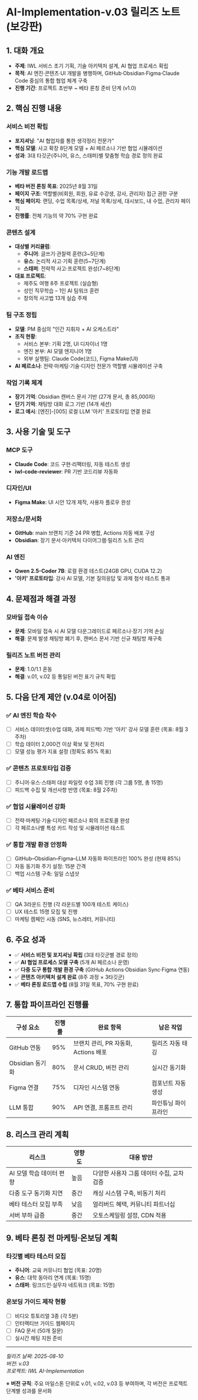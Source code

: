 # AI-Implementation-v.03 릴리즈 노트 (보강판)

## 1. 대화 개요
- **주제**: IWL 서비스 초기 기획, 기술 아키텍처 설계, AI 협업 프로세스 확립
- **목적**: AI 엔진·콘텐츠·UI 개발을 병행하며, GitHub·Obsidian·Figma·Claude Code 중심의 통합 협업 체계 구축
- **진행 기간**: 프로젝트 초반부 ~ 베타 론칭 준비 단계 (v1.0)

## 2. 핵심 진행 내용

### 서비스 비전 확립
- **포지셔닝**: "AI 협업자를 통한 생각정리 전문가"
- **핵심 모델**: 사고 확장 8단계 모델 + AI 페르소나 기반 협업 시뮬레이션
- **성과**: 3대 타깃군(주니어, 유스, 스태퍼)별 맞춤형 학습 경로 정의 완료

### 기능 개발 로드맵
- **베타 버전 론칭 목표**: 2025년 8월 31일
- **페이지 구조**: 역할별(비회원, 회원, 유료 수강생, 강사, 관리자) 접근 권한 구분
- **핵심 페이지**: 랜딩, 수업 목록/상세, 저널 목록/상세, 대시보드, 내 수업, 관리자 페이지
- **진행률**: 전체 기능의 약 70% 구현 완료

### 콘텐츠 설계
- **대상별 커리큘럼**:
  - **주니어**: 글쓰기·관찰력 훈련(3~5단계)
  - **유스**: 논리적 사고·기획 훈련(5~7단계)
  - **스태퍼**: 전략적 사고·프로젝트 완성(7~8단계)
- **대표 프로젝트**:
  - 제주도 여행 8주 프로젝트 (실습형)
  - 성인 직무학습 – 1인 AI 팀워크 훈련
  - 창의적 사고법 13개 실습 주제

### 팀 구조 정립
- **모델**: PM 중심의 "인간 지휘자 + AI 오케스트라"
- **조직 현황**:
  - 서비스 본부: 기획 2명, UI 디자이너 1명
  - 엔진 본부: AI 모델 엔지니어 1명
  - 외부 실행팀: Claude Code(코드), Figma Make(UI)
- **AI 페르소나**: 전략·마케팅·기술·디자인 전문가 역할별 시뮬레이션 구축

### 작업 기록 체계
- **장기 기억**: Obsidian 캔버스 문서 기반 (27개 문서, 총 85,000자)
- **단기 기억**: 채팅방 대화 로그 기반 (14개 세션)
- **로그 예시**: [엔진]-[005] 로컬 LLM '아키' 프로토타입 연결 완료

## 3. 사용 기술 및 도구

### MCP 도구
- **Claude Code**: 코드 구현·리팩터링, 자동 테스트 생성
- **iwl-code-reviewer**: PR 기반 코드리뷰 자동화

### 디자인/UI
- **Figma Make**: UI 시안 12개 제작, 사용자 플로우 완성

### 저장소/문서화
- **GitHub**: main 브랜치 기준 24 PR 병합, Actions 자동 배포 구성
- **Obsidian**: 장기 문서·아키텍처 다이어그램·릴리즈 노트 관리

### AI 엔진
- **Qwen 2.5-Coder 7B**: 로컬 환경 테스트(24GB GPU, CUDA 12.2)
- **'아키' 프로토타입**: 강사 AI 모델, 기본 질의응답 및 과제 첨삭 테스트 통과

## 4. 문제점과 해결 과정

### 모바일 접속 이슈
- **문제**: 모바일 접속 시 AI 모델 다운그레이드로 페르소나·장기 기억 손실
- **해결**: 문제 발생 채팅방 폐기 후, 캔버스 문서 기반 신규 채팅방 재구축

### 릴리즈 노트 버전 관리
- **문제**: 1.0/1.1 혼동
- **해결**: v.01, v.02 등 통일된 버전 표기 규칙 확립

## 5. 다음 단계 제안 (v.04로 이어짐)

### ✅ AI 엔진 학습 착수
- [ ] 서비스 데이터셋(수업 대화, 과제 피드백) 기반 '아키' 강사 모델 훈련 (목표: 8월 3주차)
- [ ] 학습 데이터 2,000건 이상 확보 및 전처리
- [ ] 모델 성능 평가 지표 설정 (정확도 85% 목표)

### ✅ 콘텐츠 프로토타입 검증
- [ ] 주니어·유스·스태퍼 대상 파일럿 수업 3회 진행 (각 그룹 5명, 총 15명)
- [ ] 피드백 수집 및 개선사항 반영 (목표: 8월 2주차)

### ✅ 협업 시뮬레이션 강화
- [ ] 전략·마케팅·기술·디자인 페르소나 회의 프로토콜 완성
- [ ] 각 페르소나별 특성 카드 작성 및 시뮬레이션 테스트

### ✅ 통합 개발 환경 안정화
- [ ] GitHub–Obsidian–Figma–LLM 자동화 파이프라인 100% 완성 (현재 85%)
- [ ] 자동 동기화 주기 설정: 15분 간격
- [ ] 백업 시스템 구축: 일일 스냅샷

### ✅ 베타 서비스 준비
- [ ] QA 3라운드 진행 (각 라운드별 100개 테스트 케이스)
- [ ] UX 테스트 15명 모집 및 진행
- [ ] 마케팅 캠페인 시동 (SNS, 뉴스레터, 커뮤니티)

## 6. 주요 성과
- ✅ **서비스 비전 및 포지셔닝 확립** (3대 타깃군별 경로 정의)
- ✅ **AI 협업 프로세스 모델 구축** (5개 AI 페르소나 운영)
- ✅ **다중 도구 통합 개발 환경 구축** (GitHub Actions·Obsidian Sync·Figma 연동)
- ✅ **콘텐츠 아키텍처 설계 완료** (8주 과정 × 3타깃군)
- ✅ **베타 론칭 로드맵 수립** (8월 31일 목표, 70% 구현 완료)

## 7. 통합 파이프라인 진행률
| 구성 요소 | 진행률 | 완료 항목 | 남은 작업 |
|---------|--------|---------|----------|
| GitHub 연동 | 95% | 브랜치 관리, PR 자동화, Actions 배포 | 릴리즈 자동 태깅 |
| Obsidian 동기화 | 80% | 문서 CRUD, 버전 관리 | 실시간 동기화 |
| Figma 연결 | 75% | 디자인 시스템 연동 | 컴포넌트 자동 생성 |
| LLM 통합 | 90% | API 연결, 프롬프트 관리 | 파인튜닝 파이프라인 |

## 8. 리스크 관리 계획
| 리스크 | 영향도 | 대응 방안 |
|--------|--------|----------|
| AI 모델 학습 데이터 편향 | 높음 | 다양한 사용자 그룹 데이터 수집, 교차 검증 |
| 다중 도구 동기화 지연 | 중간 | 캐싱 시스템 구축, 비동기 처리 |
| 베타 테스터 모집 부족 | 낮음 | 얼리버드 혜택, 커뮤니티 파트너십 |
| 서버 부하 급증 | 중간 | 오토스케일링 설정, CDN 적용 |

## 9. 베타 론칭 전 마케팅·온보딩 계획

### 타깃별 베타 테스터 모집
- **주니어**: 교육 커뮤니티 협업 (목표: 20명)
- **유스**: 대학 동아리 연계 (목표: 15명)
- **스태퍼**: 링크드인·실무자 네트워크 (목표: 15명)

### 온보딩 가이드 제작 현황
- [ ] 비디오 튜토리얼 3종 (각 5분)
- [ ] 인터랙티브 가이드 웹페이지
- [ ] FAQ 문서 (50개 질문)
- [ ] 실시간 채팅 지원 준비

---
*릴리즈 날짜: 2025-08-10*  
*버전: v.03*  
*프로젝트: IWL AI-Implementation*

※ **버전 규칙**: 주요 마일스톤 단위로 v.01, v.02, v.03 등 부여하며, 각 버전은 프로젝트 단계별 성과를 문서화